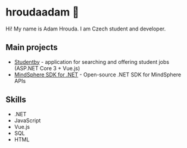 # hroudaadam 🐢

Hi! My name is Adam Hrouda. I am Czech student and developer.

## Main projects

- [Studentby](https://github.com/hroudaadam/studentby) - application for searching and offering student jobs (ASP.NET Core 3 + Vue.js)
- [MindSphere SDK for .NET](https://github.com/hroudaadam/mindsphere-sdk-dotnet) - Open-source .NET SDK for MindSphere APIs

## Skills

- .NET
- JavaScript
- Vue.js
- SQL
- HTML
